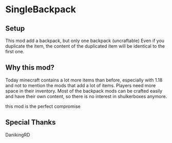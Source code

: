 # SingleBackpack

## Setup

This mod add a backpack, but only one backpack (uncraftable)
Even if you duplicate the item, the content of the duplicated item will be identical to the first one.

## Why this mod?

Today minecraft contains a lot more items than before, especially with 1.18 and not to mention the mods that add a lot of items.
Players need more space in their inventory.
Most of the backpack mods can be crafted easily and have their own content, so there is no interest in shulkerboxes anymore.

this mod is the perfect compromise

## Special Thanks

  DanikingRD
